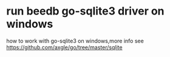 run beedb go-sqlite3 driver on windows
===========

how to work with go-sqlite3 on windows,more info see https://github.com/axgle/go/tree/master/sqlite